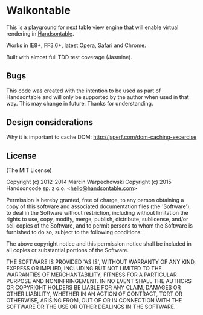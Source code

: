 # Walkontable

This is a playground for next table view engine that will enable virtual rendering in [Handsontable](http://handsontable.com/).

Works in IE8+, FF3.6+, latest Opera, Safari and Chrome.

Built with almost full TDD test coverage (Jasmine).

## Bugs

This code was created with the intention to be used as part of Handsontable and will only be supported by the author
when used in that way. This may change in future. Thanks for understanding.

## Design considerations

Why it is important to cache DOM: http://jsperf.com/dom-caching-excercise

## License

(The MIT License)

Copyright (c) 2012-2014 Marcin Warpechowski 
Copyright (c) 2015 Handsoncode sp. z o.o. &lt;hello@handsontable.com&gt;

Permission is hereby granted, free of charge, to any person obtaining
a copy of this software and associated documentation files (the
'Software'), to deal in the Software without restriction, including
without limitation the rights to use, copy, modify, merge, publish,
distribute, sublicense, and/or sell copies of the Software, and to
permit persons to whom the Software is furnished to do so, subject to
the following conditions:

The above copyright notice and this permission notice shall be
included in all copies or substantial portions of the Software.

THE SOFTWARE IS PROVIDED 'AS IS', WITHOUT WARRANTY OF ANY KIND,
EXPRESS OR IMPLIED, INCLUDING BUT NOT LIMITED TO THE WARRANTIES OF
MERCHANTABILITY, FITNESS FOR A PARTICULAR PURPOSE AND NONINFRINGEMENT.
IN NO EVENT SHALL THE AUTHORS OR COPYRIGHT HOLDERS BE LIABLE FOR ANY
CLAIM, DAMAGES OR OTHER LIABILITY, WHETHER IN AN ACTION OF CONTRACT,
TORT OR OTHERWISE, ARISING FROM, OUT OF OR IN CONNECTION WITH THE
SOFTWARE OR THE USE OR OTHER DEALINGS IN THE SOFTWARE.
